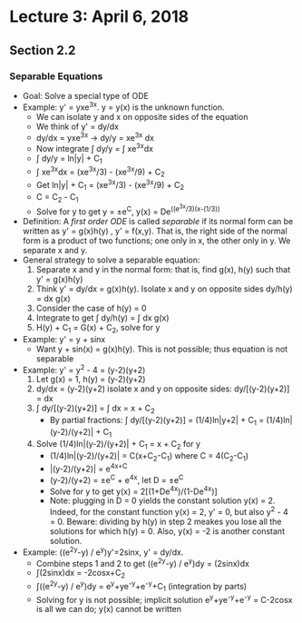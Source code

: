 # Lecture 3: April 6, 2018
## Section 2.2
### Separable Equations
* Goal: Solve a special type of ODE
* Example: y' = yxe<sup>3x</sup>. y = y(x) is the unknown function. 
  * We can isolate y and x on opposite sides of the equation
  * We think of y' = dy/dx
  * dy/dx = yxe<sup>3x</sup> → dy/y = xe<sup>3x</sup> dx
  * Now integrate ∫ dy/y = ∫ xe<sup>3x</sup>dx
  * ∫ dy/y = ln|y| + C<sub>1</sub>
  * ∫ xe<sup>3x</sup>dx = (xe<sup>3x</sup>/3) - (xe<sup>3x</sup>/9) + C<sub>2</sub>
  * Get ln|y| + C<sub>1</sub> = (xe<sup>3x</sup>/3) - (xe<sup>3x</sup>/9) + C<sub>2</sub>
  * C = C<sub>2</sub> - C<sub>1</sub>
  * Solve for y to get y = ±e<sup>C</sup>, y(x) = De<sup>((e<sup>3x</sup>/3)(x-(1/3))
* Definition: A *first order ODE* is called *separable* if its normal form can be written as y' = g(x)h(y) , y' = f(x,y). That is, the right side of the normal form is a product of two functions; one only in x, the other only in y. We separate x and y.
* General strategy to solve a separable equation: 
  1. Separate x and y in the normal form: that is, find g(x), h(y) such that y' = g(x)h(y)
  2. Think y' = dy/dx = g(x)h(y). Isolate x and y on opposite sides dy/h(y) = dx g(x)
  3. Consider the case of h(y) = 0
  4. Integrate to get ∫ dy/h(y) = ∫ dx g(x)
  5. H(y) + C<sub>1</sub> = G(x) + C<sub>2</sub>, solve for y
* Example: y' = y + sinx
  * Want y + sin(x) = g(x)h(y). This is not possible; thus equation is not separable
 * Example: y' = y<sup>2</sup> - 4 = (y-2)(y+2)
   1. Let g(x) = 1, h(y) = (y-2)(y+2)
   2. dy/dx = (y-2)(y+2) isolate x and y on opposite sides: dy/[(y-2)(y+2)] = dx
   3. ∫ dy/[(y-2)(y+2)] = ∫ dx = x + C<sub>2</sub>
      * By partial fractions: ∫ dy/[(y-2)(y+2)] = (1/4)ln|y+2| + C<sub>1</sub> = (1/4)ln|(y-2)/(y+2)| + C<sub>1</sub>
   4. Solve (1/4)ln|(y-2)/(y+2)| + C<sub>1</sub> = x + C<sub>2</sub> for y
      * (1/4)ln|(y-2)/(y+2)| = C(x+C<sub>2</sub>-C<sub>1</sub>) where C = 4(C<sub>2</sub>-C<sub>1</sub>)
       * |(y-2)/(y+2)| = e<sup>4x+C</sup>
       * (y-2)/(y+2) = ±e<sup>C</sup> + e<sup>4x</sup>, let D = ±e<sup>C</sup> 
       * Solve for y to get y(x) = 2[(1+De<sup>4x</sup>)/(1-De<sup>4x</sup>)]
       * Note: plugging in D = 0 yields the constant solution y(x) = 2. Indeed, for the constant function y(x) = 2, y' = 0, but also y<sup>2</sup> - 4 = 0. Beware: dividing by h(y) in step 2 meakes you lose all the solutions for which h(y) = 0. Also, y(x) = -2 is another constant solution. 
 * Example: ((e<sup>2y</sup>-y) / e<sup>y</sup>)y'=2sinx, y' = dy/dx. 
   * Combine steps 1 and 2 to get ((e<sup>2y</sup>-y) / e<sup>y</sup>)dy = (2sinx)dx
   * ∫(2sinx)dx = -2cosx+C<sub>2</sub>
   * ∫((e<sup>2y</sup>-y) / e<sup>y</sup>)dy = e<sup>y</sup>+ye<sup>-y</sup>+e<sup>-y</sup>+C<sub>1</sub> (integration by parts)
   * Solving for y is not possible; implicit solution e<sup>y</sup>+ye<sup>-y</sup>+e<sup>-y</sup> = C-2cosx is all we can do; y(x) cannot be written
